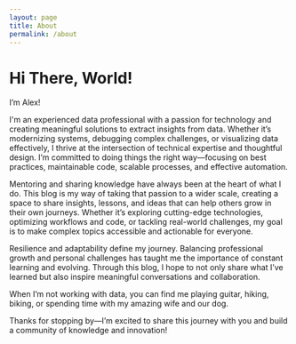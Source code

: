 ```yaml
---
layout: page
title: About
permalink: /about
---
```


# Hi There, World! 

I’m Alex!

I'm an experienced data professional with a passion for technology and creating meaningful solutions to extract insights from data. Whether it’s modernizing systems, debugging complex challenges, or visualizing data effectively, I thrive at the intersection of technical expertise and thoughtful design. I’m committed to doing things the right way—focusing on best practices, maintainable code, scalable processes, and effective automation.

Mentoring and sharing knowledge have always been at the heart of what I do. This blog is my way of taking that passion to a wider scale, creating a space to share insights, lessons, and ideas that can help others grow in their own journeys. Whether it’s exploring cutting-edge technologies, optimizing workflows and code, or tackling real-world challenges, my goal is to make complex topics accessible and actionable for everyone.

Resilience and adaptability define my journey. Balancing professional growth and personal challenges has taught me the importance of constant learning and evolving. Through this blog, I hope to not only share what I’ve learned but also inspire meaningful conversations and collaboration.

When I’m not working with data, you can find me playing guitar, hiking, biking, or spending time with my amazing wife and our dog.

Thanks for stopping by—I’m excited to share this journey with you and build a community of knowledge and innovation!